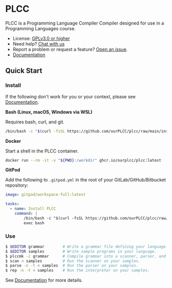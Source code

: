 # PLCC

PLCC is a Programming Language Compiler Compiler designed for use in
a Programming Languages course.

- License: [GPLv3.0 or higher](LICENSE)
- Need help? [Chat with us](https://discord.gg/EVtNSxS9E2)
- Report a problem or request a feature? [Open an issue](https://github.com/ourPLCC/plcc/issues).
- [Documentation](docs/README.md)

## Quick Start

### Install

If the following don't work for you or your context,
please see [Documentation](docs/README.md).

**Bash (Linux, macOS, Windows via WSL)**

Requires bash, curl, and git.

```bash
/bin/bash -c "$(curl -fsSL https://github.com/ourPLCC/plcc/raw/main/installer/install.bash)"
```

**Docker**

Start a shell in the PLCC container.

```bash
docker run --rm -it -v "${PWD}:/workdir" ghcr.io/ourplcc/plcc:latest
```

**GitPod**

Add the following to `.gitpod.yml` in the root of your GitLab/GitHub/Bitbucket
repository:

```yaml
image: gitpod/workspace-full:latest

tasks:
  - name: Install PLCC
    command: |
        /bin/bash -c "$(curl -fsSL https://github.com/ourPLCC/plcc/raw/main/installer/install.bash)" >> ~/.bashrc
        exec bash
```

### Use

```bash
$ $EDITOR grammar        # Write a grammar file defining your language.
$ $EDITOR samples        # Write sample programs in your language.
$ plccmk -c grammar      # Compile grammar into a scanner, parser, and interpreter.
$ scan < samples         # Run the scanner on your samples.
$ parse -n -t < samples  # Run the parser on your samples.
$ rep -n -t < samples    # Run the interpreter on your samples.
```

See [Documentation](docs/README.md) for more details.

